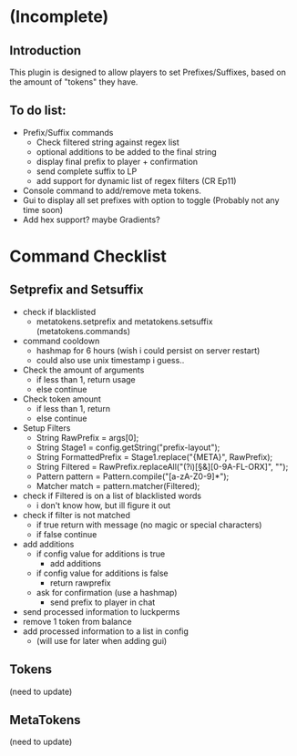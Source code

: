 # (Incomplete)
## Introduction
This plugin is designed to allow players to set Prefixes/Suffixes, based on the amount of "tokens" they have.   

## To do list:
* Prefix/Suffix commands 
  * Check filtered string against regex list
  * optional additions to be added to the final string
  * display final prefix to player + confirmation
  * send complete suffix to LP
  * add support for dynamic list of regex filters (CR Ep11)
* Console command to add/remove meta tokens.
* Gui to display all set prefixes with option to toggle (Probably not any time soon)
* Add hex support? maybe Gradients?


# Command Checklist

## Setprefix and Setsuffix
  * check if blacklisted
    * metatokens.setprefix and metatokens.setsuffix (metatokens.commands)
  * command cooldown
    * hashmap for 6 hours (wish i could persist on server restart)
    * could also use unix timestamp i guess..
  * Check the amount of arguments
    * if less than 1, return usage
    * else continue
  * Check token amount
    * if less than 1, return
    * else continue
  * Setup Filters
    * String RawPrefix = args[0];
    * String Stage1 = config.getString("prefix-layout");
    * String FormattedPrefix = Stage1.replace("{META}", RawPrefix);
    * String Filtered = RawPrefix.replaceAll("(?i)[§&][0-9A-FL-ORX]", "");
    * Pattern pattern = Pattern.compile("[a-zA-Z0-9]*");
    * Matcher match = pattern.matcher(Filtered);
  * check if Filtered is on a list of blacklisted words
    * i don't know how, but ill figure it out
  * check if filter is not matched
    * if true return with message (no magic or special characters)
    * if false continue
  * add additions
    * if config value for additions is true
      * add additions
    * if config value for additions is false
      * return rawprefix
    * ask for confirmation (use a hashmap)
      * send prefix to player in chat
  * send processed information to luckperms
  * remove 1 token from balance
  * add processed information to a list in config
    * (will use for later when adding gui)

## Tokens
(need to update)
## MetaTokens
(need to update)
